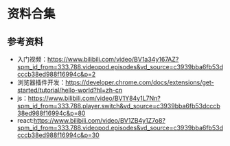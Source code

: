 # 资料合集

## 参考资料
- 入门视频：https://www.bilibili.com/video/BV1a34y167AZ?spm_id_from=333.788.videopod.episodes&vd_source=c3939bba6fb53dcccb38ed988f16994c&p=2
- 浏览器插件开发：https://developer.chrome.com/docs/extensions/get-started/tutorial/hello-world?hl=zh-cn
- js：https://www.bilibili.com/video/BV1Y84y1L7Nn?spm_id_from=333.788.player.switch&vd_source=c3939bba6fb53dcccb38ed988f16994c&p=80
- react:https://www.bilibili.com/video/BV1ZB4y1Z7o8?spm_id_from=333.788.videopod.episodes&vd_source=c3939bba6fb53dcccb38ed988f16994c&p=30

